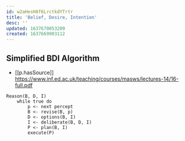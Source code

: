 ```yaml
---
id: w2aHesH8f6LrctkdYTrtr
title: 'Belief, Desire, Intention'
desc: ''
updated: 1637670053209
created: 1637669903112
---
```




## Simplified BDI Algorithm

- [[p.hasSource]] https://www.inf.ed.ac.uk/teaching/courses/masws/lectures-14/16-full.pdf

```
Reason(B, D, I)
    while true do
        p <- next percept
        B <- revise(B, p)
        D <- options(B, I)
        I <- deliberate(B, D, I)
        P <- plan(B, I)
        execute(P)
```
